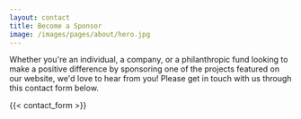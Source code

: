 ```yaml
---
layout: contact
title: Become a Sponsor
image: /images/pages/about/hero.jpg
---
```


Whether you're an individual, a company, or a
philanthropic fund looking to make a positive difference
by sponsoring one of the projects featured on our
website, we'd love to hear from you! Please get in touch
with us through this contact form below.

{{< contact_form >}}
